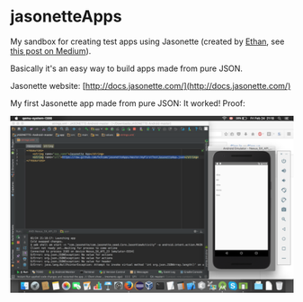 # jasonetteApps
My sandbox for creating test apps using Jasonette (created by [Ethan](https://github.com/gliechtenstein), see [this post on Medium](https://medium.freecodecamp.com/how-to-build-cross-platform-mobile-apps-using-nothing-more-than-a-json-markup-f493abec1873#.xtlej7dsu)).

Basically it's an easy way to build apps made from pure JSON.

Jasonette website: [http://docs.jasonette.com/](http://docs.jasonette.com/)

My first Jasonette app made from pure JSON:  It worked!  Proof:

![Screenshot of my first Jasonette app working.](https://github.com/hchiam/jasonetteApps/blob/master/Screen_Shot_2017-02-24.png)